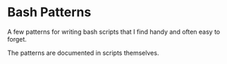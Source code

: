 # Bash Patterns

A few patterns for writing bash scripts that I find handy and often easy to forget.

The patterns are documented in scripts themselves.
